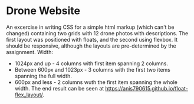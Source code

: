 # Drone Website
An excercise in writing CSS for a simple html markup (which can't be changed) containing two grids with 12 drone photos with descriptions.
The first layout was positioned with floats, and the second using flexbox. It should be responsive, although the layouts are pre-determined by the assignment.
Width: 
- 1024px and up - 4 columns with first item spanning 2 columns.
- Between 600px and 1023px - 3 columns with the first two items spanning the full width.
- 600px and less - 2 columns wuth the first item spanning the whole width.
The end result can be seen at https://anis790615.github.io/float-flex_layout/.

